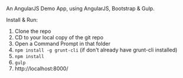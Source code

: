 An AngularJS Demo App, using AngularJS, Bootstrap & Gulp.

Install & Run:

1. Clone the repo
2. CD to your local copy of the git repo
3. Open a Command Prompt in that folder 
4. ```npm install -g grunt-cli``` (if don't already have grunt-cli installed)
5. ```npm install```
6. ```gulp```
7. http://localhost:8000/
